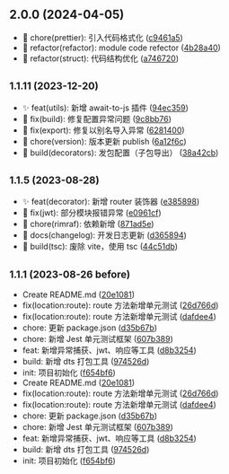 ## 2.0.0 (2024-04-05)

-   🐳 chore(prettier): 引入代码格式化 ([c9461a5](https://github.com/Jamartin-create/mduash/commit/c9461a5))
-   🦄 refactor(refactor): module code refector ([4b28a40](https://github.com/Jamartin-create/mduash/commit/4b28a40))
-   🦄 refactor(struct): 代码结构优化 ([a746720](https://github.com/Jamartin-create/mduash/commit/a746720))

## <small>1.1.11 (2023-12-20)</small>

-   ✨ feat(utils): 新增 await-to-js 插件 ([94ec359](https://github.com/Jamartin-create/mduash/commit/94ec359))
-   🐞 fix(build): 修复配置异常问题 ([9c8bb76](https://github.com/Jamartin-create/mduash/commit/9c8bb76))
-   🐞 fix(export): 修复以别名导入异常 ([6281400](https://github.com/Jamartin-create/mduash/commit/6281400))
-   🐳 chore(version): 版本更新 publish ([6a12f6c](https://github.com/Jamartin-create/mduash/commit/6a12f6c))
-   🔧 build(decorators): 发包配置（子包导出） ([38a42cb](https://github.com/Jamartin-create/mduash/commit/38a42cb))

## <small>1.1.5 (2023-08-28)</small>

-   ✨ feat(decorator): 新增 router 装饰器 ([e385898](https://github.com/Jamartin-create/mduash/commit/e385898))
-   🐞 fix(jwt): 部分模块报错异常 ([e0961cf](https://github.com/Jamartin-create/mduash/commit/e0961cf))
-   🐳 chore(rimraf): 依赖新增 ([871ad5e](https://github.com/Jamartin-create/mduash/commit/871ad5e))
-   📃 docs(changelog): 开发日志更新 ([d365894](https://github.com/Jamartin-create/mduash/commit/d365894))
-   🔧 build(tsc): 废除 vite，使用 tsc ([44c51db](https://github.com/Jamartin-create/mduash/commit/44c51db))

## <small>1.1.1 (2023-08-26 before)</small>

-   Create README.md ([20e1081](https://github.com/Jamartin-create/mduash/commit/20e1081))
-   fix(location:route): route 方法新增单元测试 ([26d766d](https://github.com/Jamartin-create/mduash/commit/26d766d))
-   fix(location:route): route 方法新增单元测试 ([dafdee4](https://github.com/Jamartin-create/mduash/commit/dafdee4))
-   chore: 更新 package.json ([d35b67b](https://github.com/Jamartin-create/mduash/commit/d35b67b))
-   chore: 新增 Jest 单元测试框架 ([607b389](https://github.com/Jamartin-create/mduash/commit/607b389))
-   feat: 新增异常捕获、jwt、响应等工具 ([d8b3254](https://github.com/Jamartin-create/mduash/commit/d8b3254))
-   build: 新增 dts 打包工具 ([974526d](https://github.com/Jamartin-create/mduash/commit/974526d))
-   init: 项目初始化 ([f654bf6](https://github.com/Jamartin-create/mduash/commit/f654bf6))
-   Create README.md ([20e1081](https://github.com/Jamartin-create/mduash/commit/20e1081))
-   fix(location:route): route 方法新增单元测试 ([26d766d](https://github.com/Jamartin-create/mduash/commit/26d766d))
-   fix(location:route): route 方法新增单元测试 ([dafdee4](https://github.com/Jamartin-create/mduash/commit/dafdee4))
-   chore: 更新 package.json ([d35b67b](https://github.com/Jamartin-create/mduash/commit/d35b67b))
-   chore: 新增 Jest 单元测试框架 ([607b389](https://github.com/Jamartin-create/mduash/commit/607b389))
-   feat: 新增异常捕获、jwt、响应等工具 ([d8b3254](https://github.com/Jamartin-create/mduash/commit/d8b3254))
-   build: 新增 dts 打包工具 ([974526d](https://github.com/Jamartin-create/mduash/commit/974526d))
-   init: 项目初始化 ([f654bf6](https://github.com/Jamartin-create/mduash/commit/f654bf6))
